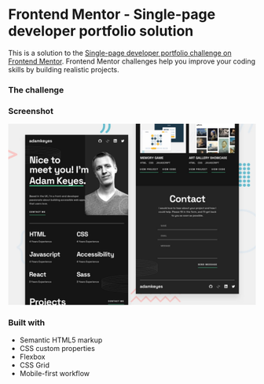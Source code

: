 # Frontend Mentor - Single-page developer portfolio solution

This is a solution to the [Single-page developer portfolio challenge on Frontend Mentor](https://www.frontendmentor.io/challenges/singlepage-developer-portfolio-bBVj2ZPi-x). Frontend Mentor challenges help you improve your coding skills by building realistic projects.

### The challenge

### Screenshot

![project](/screenshot.jpg)

### Built with

- Semantic HTML5 markup
- CSS custom properties
- Flexbox
- CSS Grid
- Mobile-first workflow
